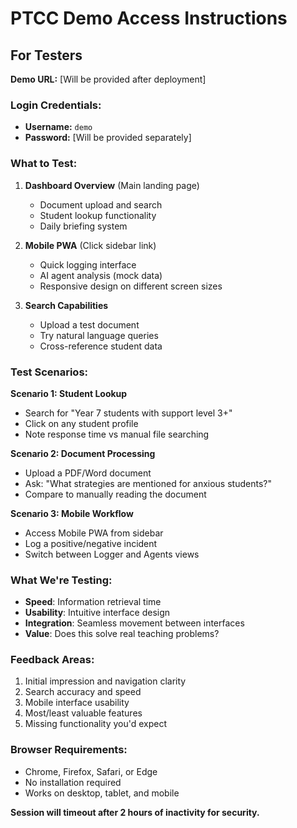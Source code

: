 # PTCC Demo Access Instructions

## For Testers

**Demo URL:** [Will be provided after deployment]

### Login Credentials:
- **Username:** `demo`
- **Password:** [Will be provided separately]

### What to Test:

1. **Dashboard Overview** (Main landing page)
   - Document upload and search
   - Student lookup functionality
   - Daily briefing system

2. **Mobile PWA** (Click sidebar link)
   - Quick logging interface
   - AI agent analysis (mock data)
   - Responsive design on different screen sizes

3. **Search Capabilities**
   - Upload a test document
   - Try natural language queries
   - Cross-reference student data

### Test Scenarios:

**Scenario 1: Student Lookup**
- Search for "Year 7 students with support level 3+"
- Click on any student profile
- Note response time vs manual file searching

**Scenario 2: Document Processing**
- Upload a PDF/Word document
- Ask: "What strategies are mentioned for anxious students?"
- Compare to manually reading the document

**Scenario 3: Mobile Workflow**
- Access Mobile PWA from sidebar
- Log a positive/negative incident
- Switch between Logger and Agents views

### What We're Testing:
- **Speed**: Information retrieval time
- **Usability**: Intuitive interface design
- **Integration**: Seamless movement between interfaces
- **Value**: Does this solve real teaching problems?

### Feedback Areas:
1. Initial impression and navigation clarity
2. Search accuracy and speed
3. Mobile interface usability
4. Most/least valuable features
5. Missing functionality you'd expect

### Browser Requirements:
- Chrome, Firefox, Safari, or Edge
- No installation required
- Works on desktop, tablet, and mobile

**Session will timeout after 2 hours of inactivity for security.**